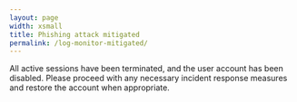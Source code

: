 ```yaml
---
layout: page
width: xsmall
title: Phishing attack mitigated
permalink: /log-monitor-mitigated/
---
```


All active sessions have been terminated, and the user account has been disabled. Please proceed with any necessary incident response measures and restore the account when appropriate.
